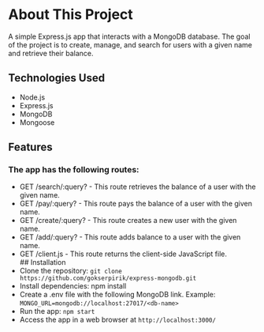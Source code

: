 # About This Project
A simple Express.js app that interacts with a MongoDB database. The goal of the project is to create, manage, and search for users with a given name and retrieve their balance.

## Technologies Used
- Node.js
- Express.js
- MongoDB
- Mongoose
## Features
### The app has the following routes:

- GET /search/:query? - This route retrieves the balance of a user with the given name.
- GET /pay/:query? - This route pays the balance of a user with the given name.
- GET /create/:query? - This route creates a new user with the given name.
- GET /add/:query? - This route adds balance to a user with the given name.
- GET /client.js - This route returns the client-side JavaScript file.
## Installation
- Clone the repository: `git clone https://github.com/gokserpirik/express-mongodb.git`
- Install dependencies: npm install
- Create a .env file with the following MongoDB link. Example: `MONGO_URL=mongodb://localhost:27017/<db-name>`
- Run the app: `npm start`
- Access the app in a web browser at `http://localhost:3000/`